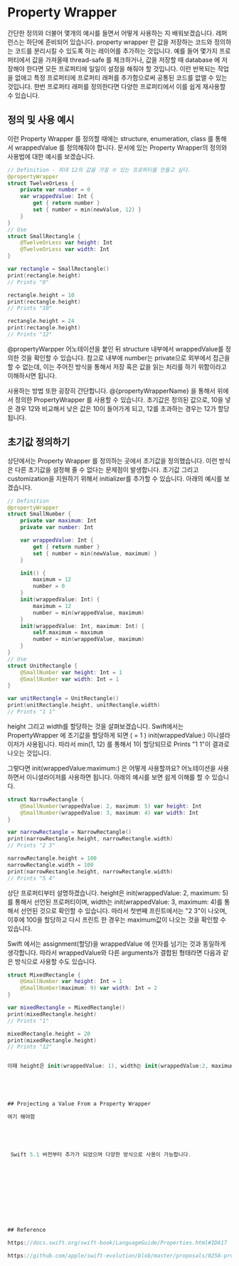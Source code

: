 # Property Wrapper

간단한 정의와 더불어 몇개의 예시를 들면서 어떻게 사용하는 지 배워보겠습니다. 레퍼런스는 하단에 준비되어 있습니다. property wrapper 란 값을 저장하는 코드와 정의하는 코드를 분리시킬 수 있도록 하는 레이어를 추가하는 것입니다. 예를 들어 몇가지 프로퍼티에서 값을 가져올때 thread-safe 를 체크하거나, 값을 저장할 때 database 에 저장해야 한다면 모든 프로퍼티에 일일이 설정을 해줘야 할 것입니다. 이런 반복되는 작업을 없애고 특정 프로퍼티에 프로퍼티 래퍼를 추가함으로써 공통된 코드를 없앨 수 있는 것입니다. 한번 프로퍼티 래퍼를 정의한다면 다양한 프로퍼티에서 이를 쉽게 재사용할 수 있습니다.

## 정의 및 사용 예시

이런 Property Wrapper 를 정의할 때에는 structure, enumeration, class 를 통해서 wrappedValue 를 정의해줘야 합니다. 문서에 있는 Property Wrapper의 정의와 사용법에 대한 예시를 보겠습니다.

```swift
// Definition - 최대 12의 값을 가질 수 있는 프로퍼티를 만들고 싶다.
@propertyWrapper
struct TwelveOrLess {
    private var number = 0
    var wrappedValue: Int {
        get { return number }
        set { number = min(newValue, 12) }
    }
}	
// Use
struct SmallRectangle {
    @TwelveOrLess var height: Int
    @TwelveOrLess var width: Int
}

var rectangle = SmallRectangle()
print(rectangle.height)
// Prints "0"

rectangle.height = 10
print(rectangle.height)
// Prints "10"

rectangle.height = 24
print(rectangle.height)
// Prints "12"

```

@propertyWarpper 어노테이션을 붙인 뒤 structure 내부에서 wrappedValue를 정의한 것을 확인할 수 있습니다. 참고로 내부에 number는 private으로 외부에서 접근을 할 수 없는데, 이는 주어진 방식을 통해서 저장 혹은 값을 읽는 처리를 하기 위함이라고 이해하시면 됩니다.



사용하는 방법 또한 굉장히 간단합니다. @{propertyWrapperName} 을 통해서 위에서 정의한 PropertyWrapper 를 사용할 수 있습니다. 초기값은 정의된 값으로, 10을 넣은 경우 12와 비교해서 낮은 값은 10이 들어가게 되고, 12를 초과하는 경우는 12가 할당됩니다. 

## 초기값 정의하기

상단에서는 Property Wrapper 를 정의하는 곳에서 초기값을 정의했습니다. 이런 방식은 다른 초기값을 설정해 줄 수 없다는 문제점이 발생합니다. 초기값 그리고 customization을 지원하기 위해서 initializer를 추가할 수 있습니다. 아래의 예시를 보겠습니다.



```swift
// Definition
@propertyWrapper
struct SmallNumber {
    private var maximum: Int
    private var number: Int

    var wrappedValue: Int {
        get { return number }
        set { number = min(newValue, maximum) }
    }

    init() {
        maximum = 12
        number = 0
    }
    init(wrappedValue: Int) {
        maximum = 12
        number = min(wrappedValue, maximum)
    }
    init(wrappedValue: Int, maximum: Int) {
        self.maximum = maximum
        number = min(wrappedValue, maximum)
    }
}
// Use
struct UnitRectangle {
    @SmallNumber var height: Int = 1
    @SmallNumber var width: Int = 1
}

var unitRectangle = UnitRectangle()
print(unitRectangle.height, unitRectangle.width)
// Prints "1 1"

```

height 그리고 width를 할당하는 것을 살펴보겠습니다. Swift에서는 PropertyWrapper 에 초기값을 할당하게 되면 ( = 1 ) init(wrappedValue:) 이니셜라이저가 사용됩니다. 따라서 min(1, 12) 를 통해서 1이 할당되므로 Prints "1 1"이 결과로 나오는 것입니다.



그렇다면 init(wrappedValue:maximum:) 은 어떻게 사용할까요? 어노테이션을 사용하면서 이니셜라이저를 사용하면 됩니다.  아래의 예시를 보면 쉽게 이해를 할 수 있습니다. 

```swift
struct NarrowRectangle {
    @SmallNumber(wrappedValue: 2, maximum: 5) var height: Int
    @SmallNumber(wrappedValue: 3, maximum: 4) var width: Int
}

var narrowRectangle = NarrowRectangle()
print(narrowRectangle.height, narrowRectangle.width)
// Prints "2 3"

narrowRectangle.height = 100
narrowRectangle.width = 100
print(narrowRectangle.height, narrowRectangle.width)
// Prints "5 4"
```

상단 프로퍼티부터 설명하겠습니다. height은 init(wrappedValue: 2, maximum: 5) 를 통해서 선언된 프로퍼티이며, width는 init(wrappedValue: 3, maximum: 4)를 통해서 선언된 것으로 확인할 수 있습니다. 따라서 첫번째 프린트에서는 "2 3"이 나오며, 이후에 100을 할당하고 다시 프린트 한 경우는 maximum값이 나오는 것을 확인할 수 있습니다.



Swift 에서는 assignment(할당)을 wrappedValue 에 인자를 넘기는 것과 동일하게 생각합니다. 따라서 wrappedValue와 다른 arguments가 결합된 형태라면 다음과 같은 방식으로 사용할 수도 있습니다.

```swift
struct MixedRectangle {
    @SmallNumber var height: Int = 1
    @SmallNumber(maximum: 9) var width: Int = 2
}

var mixedRectangle = MixedRectangle()
print(mixedRectangle.height)
// Prints "1"

mixedRectangle.height = 20
print(mixedRectangle.height)
// Prints "12"


이때 height은 init(wrappedValue: 1), width는 init(wrappedValue:2, maximum: 9)을 사용해서 프로퍼티가 생성됩니다.





## Projecting a Value From a Property Wrapper

여기 해야함





 Swift 5.1 버전부터 추가가 되었으며 다양한 방식으로 사용이 가능합니다.











## Reference

https://docs.swift.org/swift-book/LanguageGuide/Properties.html#ID617

https://github.com/apple/swift-evolution/blob/master/proposals/0258-property-wrappers.md